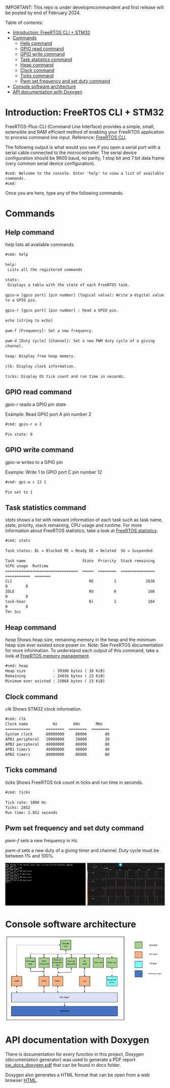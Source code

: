 IMPORTANT: This repo is under developmcommandent and first release will be posted by end of February 2024.

Table of contents:
- [Introduction: FreeRTOS CLI + STM32](#introduction-freertos-cli--stm32)
- [Commands](#commands)
  - [Help command](#help-command)
  - [GPIO read command](#gpio-read-command)
  - [GPIO write command](#gpio-write-command)
  - [Task statistics command](#task-statistics-command)
  - [Heap command](#heap-command)
  - [Clock command](#clock-command)
  - [Ticks command](#ticks-command)
  - [Pwm set frequency and set duty command](#pwm-set-frequency-and-set-duty-command)
- [Console software architecture](#console-software-architecture)
- [API documentation with Doxygen](#api-documentation-with-doxygen)

# Introduction: FreeRTOS CLI + STM32
FreeRTOS-Plus-CLI (Command Line Interface) provides a simple, small, extensible and RAM efficient method of enabling your FreeRTOS application to process command line input. Reference: [FreeRTOS CLI](https://www.freertos.org/FreeRTOS-Plus/FreeRTOS_Plus_CLI/FreeRTOS_Plus_Command_Line_Interface.html).

The following output is what would you see if you open a serial port with a serial cable connected to the microcontroller. The serial device configuration should be  9600 baud, no parity, 1 stop bit and 7 bit data frame (very common serial device configuration).
```
#cmd: Welcome to the console. Enter 'help' to view a list of available commands.
#cmd:
```
Once you are here, type any of the following commands.

# Commands
## Help command

*help* lists all available commands.

```
#cmd: help

help:
 Lists all the registered commands

stats:
 Displays a table with the state of each FreeRTOS task.

gpio-w [gpio port] [pin number] [logical value]: Write a digital value to a GPIO pin.

gpio-r [gpio port] [pin number] : Read a GPIO pin.

echo [string to echo]

pwm-f [Frequency]: Set a new frequency.

pwm-d [Duty cycle] [Channel]: Set a new PWM duty cycle of a giving channel.

heap: Display free heap memory.

clk: Display clock information.

ticks: Display OS tick count and run time in seconds.
```

## GPIO read command

*gpio-r* reads a GPIO pin state

Example: Read GPIO port A pin number 2

```
#cmd: gpio-r a 2

Pin state: 0
```

## GPIO write command

*gpio-w* writes to a GPIO pin

Example: Write 1 to GPIO port C pin number 12

```
#cmd: gpi-w c 12 1

Pin set to 1
```

## Task statistics command

*stats* shows a list with relevant information of each task such as task name,
state, priority, stack remaining, CPU usage and runtime.
For more information about FreeRTOS statistics, take a look at [FreeRTOS statistics](https://www.freertos.org/rtos-run-time-stats.html).

```
#cmd: stats

Task states: BL = Blocked RE = Ready DE = Deleted  SU = Suspended

Task name                         State  Priority  Stack remaining  %CPU usage  Runtime
================================  =====  ========  ===============  ===========  =======
CLI                                  RE         1             2638            0        0
IDLE                                 RU         0              108            0        0
task-hear                            Bl         1              104            0        0
Tmr Svc
```

## Heap command

*heap* Shows heap size, remaining memory in the heap and
the minimum heap size ever existed since power on. Note: See FreeRTOS documentation for more information. To understand each output of this command, take a look at [FreeRTOS memory management](https://www.freertos.org/a00111.html).

```
#cmd: heap
Heap size            : 39300 bytes ( 38 KiB)
Remaining            : 24016 bytes ( 23 KiB)
Minimum ever existed : 23864 bytes ( 23 KiB)
```

## Clock command

*clk* Shows STM32 clock information.

```
#cmd: clk
Clock name           Hz       kHz       MHz
===========       ========  ========  ========
System clock      80000000     80000        80
APB1 peripheral   20000000     20000        20
APB2 peripheral   80000000     80000        80
APB1 timers       40000000     40000        40
APB2 timers       80000000     80000        80
```

## Ticks command

*ticks* Shows FreeRTOS tick count in ticks and run time in
seconds.

```
#cmd: ticks

Tick rate: 1000 Hz
Ticks: 2852
Run time: 2.852 seconds
```

## Pwm set frequency and set duty command

*pwm-f* sets a new frequency in Hz.

*pwm-d* sets a new duty of a giving timer and channel. Duty cycle must be between 1% and 100%.

![pwm-f command](/docs/img/pwmCommand.png)

# Console software architecture

![Software architecture](/docs/img/sw_architecture.png)

# API documentation with Doxygen

There is documentation for every function in this project, Doxygen (documentation generator) was used to generate a PDF report [sw_docs_doxygen.pdf](/docs/doxygen/sw_docs_doxygen.pdf) that can be found in docs folder.

Doxygen also generates a HTML format that can be open from a web browser [HTML](/docs/doxygen/html/index.html).

